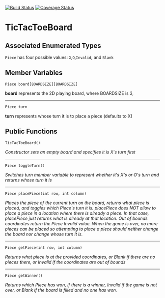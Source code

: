 [![Build Status](https://travis-ci.org/JCHelder/TicTacToeBoard.svg?branch=master)](https://travis-ci.org/JCHelder/TicTacToeBoard) [![Coverage Status](https://coveralls.io/repos/github/JCHelder/TicTacToeBoard/badge.svg?branch=master)](https://coveralls.io/github/JCHelder/TicTacToeBoard?branch=master)

# TicTacToeBoard

## Associated Enumerated Types
`Piece` has four possible values: `X`,`O`,`Invalid`, and `Blank`

## Member Variables
`Piece board[BOARDSIZE][BOARDSIZE]`

**board** represents the 2D playing board, where BOARDSIZE is 3,
___
`Piece turn`

**turn** represents whose turn it is to place a piece (defaults to X)

## Public Functions
`TicTacToeBoard()`

*Constructor sets an empty board and specifies it is X's turn first*
___

`Piece toggleTurn()`

*Switches turn member variable to represent whether it's X's or O's turn
and returns whose turn it is*
___


`Piece placePiece(int row, int column)`

*Places the piece of the current turn on the board, returns what
piece is placed, and toggles which Piece's turn it is. placePiece does
NOT allow to place a piece in a location where there is already a piece.
In that case, placePiece just returns what is already at that location.
Out of bounds coordinates return the Piece Invalid value. When the game
is over, no more pieces can be placed so attempting to place a piece
should neither change the board nor change whose turn it is.*
___

`Piece getPiece(int row, int column)`

*Returns what piece is at the provided coordinates, or Blank if there
are no pieces there, or Invalid if the coordinates are out of bounds*
___

`Piece getWinner()`

*Returns which Piece has won, if there is a winner, Invalid if the game
is not over, or Blank if the board is filled and no one has won.*
